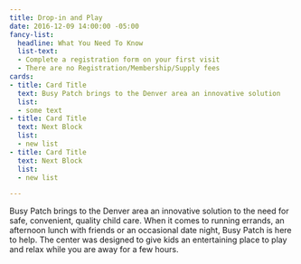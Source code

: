 ```yaml
---
title: Drop-in and Play
date: 2016-12-09 14:00:00 -05:00
fancy-list:
  headline: What You Need To Know
  list-text:
  - Complete a registration form on your first visit
  - There are no Registration/Membership/Supply fees
cards:
- title: Card Title
  text: Busy Patch brings to the Denver area an innovative solution
  list:
  - some text
- title: Card Title
  text: Next Block
  list:
  - new list
- title: Card Title
  text: Next Block
  list:
  - new list

---
```


Busy Patch brings to the Denver area an innovative solution to the need for safe, convenient, quality child care. When it comes to running errands, an afternoon lunch with friends or an occasional date night, Busy Patch is here to help. The center was designed to give kids an entertaining place to play and relax while you are away for a few hours.